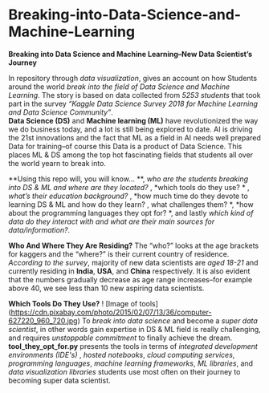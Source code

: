 # Breaking-into-Data-Science-and-Machine-Learning
**Breaking into Data Science and Machine Learning–New Data Scientist’s Journey**

In repository through *data visualization*, gives an account on how Students around the world *break into the field of Data Science and Machine Learning*. The story is based on data collected from *5253 students* that took part in the survey *“Kaggle Data Science Survey 2018 for Machine Learning and Data Science Community”*.  
**Data Science (DS)** and **Machine learning (ML)** have revolutionized the way we do business today, and a lot is still being explored to date. AI is driving the 21st innovations and the fact that ML as a field in AI needs well prepared Data for training–of course this Data is a product of Data Science. This places ML & DS among the top hot fascinating fields that students all over the world yearn to break into.

**Using this repo will, you will know... **, *who are the students breaking into DS & ML and where are they located?* , *which tools do they use? * , *what’s their education background?* , *how much time do they devote to learning DS & ML and how do they learn? , what challenges them? *, *how about the programming languages they opt for? *, and lastly *which kind of data do they interact with and what are their main sources for data/information?*. 

**Who And Where They Are Residing?**
The “who?” looks at the age brackets for kaggers and the “where?” is their current country of residence. *According to the survey*, majority of new data scientists are *aged 18-21* and currently residing in **India**, **USA**, and **China** respectively. It is also evident that the numbers gradually decrease as age range increases–for example above 40, we see less than 10 new aspiring data scientists.

**Which Tools Do They Use?**
! [Image of tools] (https://cdn.pixabay.com/photo/2015/02/07/13/36/computer-627220_960_720.jpg)
To *break into data science* and become a *super data scientist*, in other words gain expertise in DS & ML field is really challenging, and requires *unstoppable commitment* to finally achieve the dream. **tool_they_opt_for.py** presents the tools in terms of  *integrated development environments (IDE's)* , *hosted notebooks*, *cloud computing services*,  *programming languages*, *machine learning frameworks*, *ML libraries*, and *data visualization libraries*  students use most often on their journey to becoming super data scientist.
